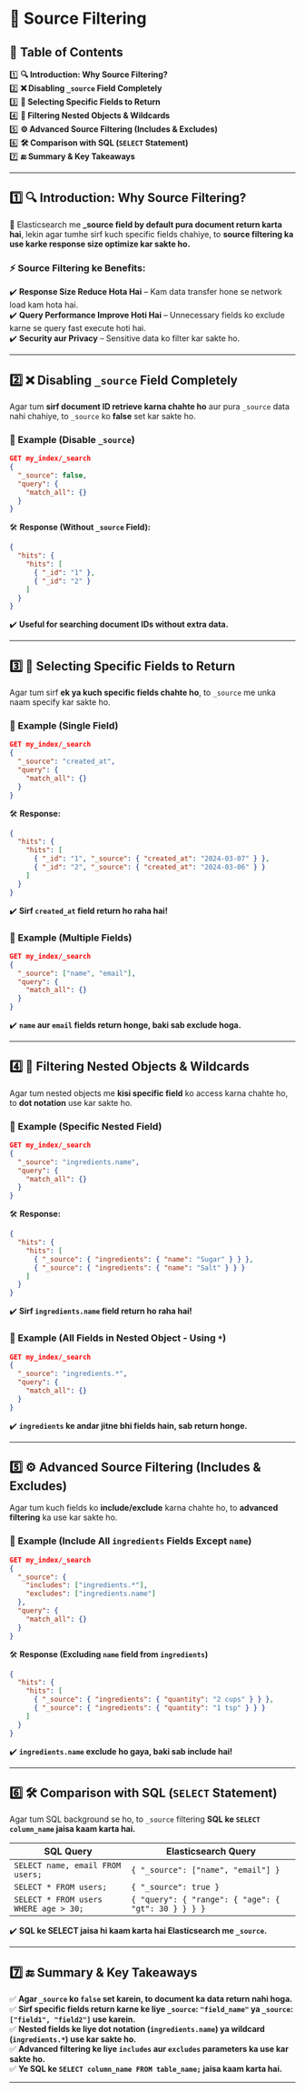 # 📌 Source Filtering

## 📖 Table of Contents  

1️⃣ **🔍 Introduction: Why Source Filtering?**  
2️⃣ **❌ Disabling `_source` Field Completely**  
3️⃣ **🎯 Selecting Specific Fields to Return**  
4️⃣ **📌 Filtering Nested Objects & Wildcards**  
5️⃣ **⚙️ Advanced Source Filtering (Includes & Excludes)**  
6️⃣ **🛠️ Comparison with SQL (`SELECT` Statement)**  
7️⃣ **🔚 Summary & Key Takeaways**  

---

## 1️⃣ 🔍 Introduction: Why Source Filtering?  

🔹 Elasticsearch me **_source field by default pura document return karta hai**, lekin agar tumhe sirf kuch specific fields chahiye, to **source filtering ka use karke response size optimize kar sakte ho.**  

### **⚡ Source Filtering ke Benefits:**  
✔️ **Response Size Reduce Hota Hai** – Kam data transfer hone se network load kam hota hai.  
✔️ **Query Performance Improve Hoti Hai** – Unnecessary fields ko exclude karne se query fast execute hoti hai.  
✔️ **Security aur Privacy** – Sensitive data ko filter kar sakte ho.  

---

## 2️⃣ ❌ Disabling `_source` Field Completely  

Agar tum **sirf document ID retrieve karna chahte ho** aur pura `_source` data nahi chahiye, to `_source` ko **false** set kar sakte ho.  

### **🚀 Example (Disable `_source`)**
```json
GET my_index/_search
{
  "_source": false,
  "query": {
    "match_all": {}
  }
}
```
🛠️ **Response (Without `_source` Field):**  
```json
{
  "hits": {
    "hits": [
      { "_id": "1" },
      { "_id": "2" }
    ]
  }
}
```
✔️ **Useful for searching document IDs without extra data.**  

---

## 3️⃣ 🎯 Selecting Specific Fields to Return  

Agar tum sirf **ek ya kuch specific fields chahte ho**, to `_source` me unka naam specify kar sakte ho.  

### **🚀 Example (Single Field)**  
```json
GET my_index/_search
{
  "_source": "created_at",
  "query": {
    "match_all": {}
  }
}
```
🛠️ **Response:**  
```json
{
  "hits": {
    "hits": [
      { "_id": "1", "_source": { "created_at": "2024-03-07" } },
      { "_id": "2", "_source": { "created_at": "2024-03-06" } }
    ]
  }
}
```
✔️ **Sirf `created_at` field return ho raha hai!**  

### **🚀 Example (Multiple Fields)**  
```json
GET my_index/_search
{
  "_source": ["name", "email"],
  "query": {
    "match_all": {}
  }
}
```
✔️ **`name` aur `email` fields return honge, baki sab exclude hoga.**  

---

## 4️⃣ 📌 Filtering Nested Objects & Wildcards  

Agar tum nested objects me **kisi specific field** ko access karna chahte ho, to **dot notation** use kar sakte ho.  

### **🚀 Example (Specific Nested Field)**  
```json
GET my_index/_search
{
  "_source": "ingredients.name",
  "query": {
    "match_all": {}
  }
}
```
🛠️ **Response:**  
```json
{
  "hits": {
    "hits": [
      { "_source": { "ingredients": { "name": "Sugar" } } },
      { "_source": { "ingredients": { "name": "Salt" } } }
    ]
  }
}
```
✔️ **Sirf `ingredients.name` field return ho raha hai!**  

### **🚀 Example (All Fields in Nested Object - Using `*`)**  
```json
GET my_index/_search
{
  "_source": "ingredients.*",
  "query": {
    "match_all": {}
  }
}
```
✔️ **`ingredients` ke andar jitne bhi fields hain, sab return honge.**  

---

## 5️⃣ ⚙️ Advanced Source Filtering (Includes & Excludes)  

Agar tum kuch fields ko **include/exclude** karna chahte ho, to **advanced filtering** ka use kar sakte ho.  

### **🚀 Example (Include All `ingredients` Fields Except `name`)**  
```json
GET my_index/_search
{
  "_source": {
    "includes": ["ingredients.*"],
    "excludes": ["ingredients.name"]
  },
  "query": {
    "match_all": {}
  }
}
```
🛠️ **Response (Excluding `name` field from `ingredients`)**  
```json
{
  "hits": {
    "hits": [
      { "_source": { "ingredients": { "quantity": "2 cups" } } },
      { "_source": { "ingredients": { "quantity": "1 tsp" } } }
    ]
  }
}
```
✔️ **`ingredients.name` exclude ho gaya, baki sab include hai!**  

---

## 6️⃣ 🛠️ Comparison with SQL (`SELECT` Statement)  

Agar tum SQL background se ho, to `_source` filtering **SQL ke `SELECT column_name` jaisa kaam karta hai.**  

| SQL Query  | Elasticsearch Query |
|------------|--------------------|
| `SELECT name, email FROM users;` | `{ "_source": ["name", "email"] }` |
| `SELECT * FROM users;` | `{ "_source": true }` |
| `SELECT * FROM users WHERE age > 30;` | `{ "query": { "range": { "age": { "gt": 30 } } } }` |

✔️ **SQL ke SELECT jaisa hi kaam karta hai Elasticsearch me `_source`.**  

---

## 7️⃣ 🔚 Summary & Key Takeaways  

✅ **Agar `_source` ko `false` set karein, to document ka data return nahi hoga.**  
✅ **Sirf specific fields return karne ke liye `_source`: `"field_name"` ya `_source`: `["field1", "field2"]` use karein.**  
✅ **Nested fields ke liye dot notation (`ingredients.name`) ya wildcard (`ingredients.*`) use kar sakte ho.**  
✅ **Advanced filtering ke liye `includes` aur `excludes` parameters ka use kar sakte ho.**  
✅ **Ye SQL ke `SELECT column_name FROM table_name;` jaisa kaam karta hai.**  

---

